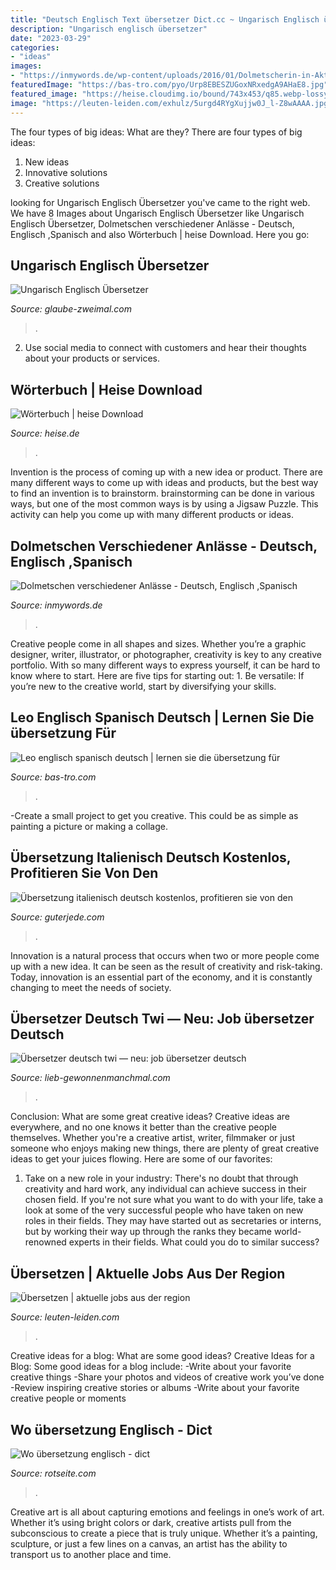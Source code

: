 ```yaml
---
title: "Deutsch Englisch Text übersetzer Dict.cc ~ Ungarisch Englisch übersetzer"
description: "Ungarisch englisch übersetzer"
date: "2023-03-29"
categories:
- "ideas"
images:
- "https://inmywords.de/wp-content/uploads/2016/01/Dolmetscherin-in-Aktion.jpg"
featuredImage: "https://bas-tro.com/pyo/Urp8EBESZUGoxNRxedgA9AHaE8.jpg"
featured_image: "https://heise.cloudimg.io/bound/743x453/q85.webp-lossy-85.foil1/_www-heise-de_/download/media/dict.cc-55946/dict-cc-logo_1-1-30.png"
image: "https://leuten-leiden.com/exhulz/5urgd4RYgXujjw0J_l-Z8wAAAA.jpg"
---
```



The four types of big ideas: What are they?
There are four types of big ideas: 
1. New ideas 
2. Innovative solutions 
3. Creative solutions 

	

		
looking for Ungarisch Englisch Übersetzer you've came to the right web. We have 8 Images about Ungarisch Englisch Übersetzer like Ungarisch Englisch Übersetzer, Dolmetschen verschiedener Anlässe - Deutsch, Englisch ,Spanisch and also Wörterbuch | heise Download. Here you go:
		
    
## Ungarisch Englisch Übersetzer

<img loading=lazy src="https://glaube-zweimal.com/gxpre/1WAskNQNpwP4SQISguB_BQAAAA.jpg" onerror="this.onerror=null;this.src='https://tse1.mm.bing.net/th?id=OIP.yRBWmrbXxjhqUmlhwYaiOQAAAA&amp;pid=15.1';" alt="Ungarisch Englisch Übersetzer">

_Source: glaube-zweimal.com_

>. 

	

2. Use social media to connect with customers and hear their thoughts about your products or services.

    
## Wörterbuch | Heise Download

<img loading=lazy src="https://heise.cloudimg.io/bound/743x453/q85.webp-lossy-85.foil1/_www-heise-de_/download/media/dict.cc-55946/dict-cc-logo_1-1-30.png" onerror="this.onerror=null;this.src='https://tse1.mm.bing.net/th?id=OIP.hbbs8fFiV1K3iHtLTGiMhAAAAA&amp;pid=15.1';" alt="Wörterbuch | heise Download">

_Source: heise.de_

>. 

	

Invention is the process of coming up with a new idea or product. There are many different ways to come up with ideas and products, but the best way to find an invention is to brainstorm. brainstorming can be done in various ways, but one of the most common ways is by using a Jigsaw Puzzle. This activity can help you come up with many different products or ideas.

    
## Dolmetschen Verschiedener Anlässe - Deutsch, Englisch ,Spanisch

<img loading=lazy src="https://inmywords.de/wp-content/uploads/2016/01/Dolmetscherin-in-Aktion.jpg" onerror="this.onerror=null;this.src='https://tse1.mm.bing.net/th?id=OIP.4iIT8cr613GtL3LrNchuVQHaLI&amp;pid=15.1';" alt="Dolmetschen verschiedener Anlässe - Deutsch, Englisch ,Spanisch">

_Source: inmywords.de_

>. 

	

Creative people come in all shapes and sizes. Whether you’re a graphic designer, writer, illustrator, or photographer, creativity is key to any creative portfolio. With so many different ways to express yourself, it can be hard to know where to start. Here are five tips for starting out: 1. Be versatile: If you’re new to the creative world, start by diversifying your skills.

    
## Leo Englisch Spanisch Deutsch | Lernen Sie Die übersetzung Für

<img loading=lazy src="https://bas-tro.com/pyo/Urp8EBESZUGoxNRxedgA9AHaE8.jpg" onerror="this.onerror=null;this.src='https://tse1.mm.bing.net/th?id=OIP.cfpda1tYY-sLZvwklKo7ygAAAA&amp;pid=15.1';" alt="Leo englisch spanisch deutsch | lernen sie die übersetzung für">

_Source: bas-tro.com_

>. 

	

-Create a small project to get you creative. This could be as simple as painting a picture or making a collage. 

    
## Übersetzung Italienisch Deutsch Kostenlos, Profitieren Sie Von Den

<img loading=lazy src="https://guterjede.com/lky/6dhmQRec2s1XxKLq9IpRtwHaDw.jpg" onerror="this.onerror=null;this.src='https://tse3.mm.bing.net/th?id=OIP.zr1EZuAkuSwmO7W5CqBQZQAAAA&amp;pid=15.1';" alt="Übersetzung italienisch deutsch kostenlos, profitieren sie von den">

_Source: guterjede.com_

>. 

	

Innovation is a natural process that occurs when two or more people come up with a new idea. It can be seen as the result of creativity and risk-taking. Today, innovation is an essential part of the economy, and it is constantly changing to meet the needs of society.

    
## Übersetzer Deutsch Twi — Neu: Job übersetzer Deutsch

<img loading=lazy src="https://lieb-gewonnenmanchmal.com/xikng/OaC67qXO3g4.jpeg" onerror="this.onerror=null;this.src='https://tse1.mm.bing.net/th?id=OIP.YTdCHMyH3YYCuMtT3kycwgHaFj&amp;pid=15.1';" alt="Übersetzer deutsch twi — neu: job übersetzer deutsch">

_Source: lieb-gewonnenmanchmal.com_

>. 

	

Conclusion: What are some great creative ideas?
Creative ideas are everywhere, and no one knows it better than the creative people themselves. Whether you're a creative artist, writer, filmmaker or just someone who enjoys making new things, there are plenty of great creative ideas to get your juices flowing. Here are some of our favorites: 
1. Take on a new role in your industry: There's no doubt that through creativity and hard work, any individual can achieve success in their chosen field. If you're not sure what you want to do with your life, take a look at some of the very successful people who have taken on new roles in their fields. They may have started out as secretaries or interns, but by working their way up through the ranks they became world-renowned experts in their fields. What could you do to similar success? 


    
## Übersetzen | Aktuelle Jobs Aus Der Region

<img loading=lazy src="https://leuten-leiden.com/exhulz/5urgd4RYgXujjw0J_l-Z8wAAAA.jpg" onerror="this.onerror=null;this.src='https://tse2.mm.bing.net/th?id=OIP.HbeNsntU4h874M-_f3UE2QAAAA&amp;pid=15.1';" alt="Übersetzen | aktuelle jobs aus der region">

_Source: leuten-leiden.com_

>. 

	

Creative ideas for a blog: What are some good ideas?
Creative Ideas for a Blog:
Some good ideas for a blog include: 
-Write about your favorite creative things 
-Share your photos and videos of creative work you’ve done 
-Review inspiring creative stories or albums 
-Write about your favorite creative people or moments

    
## Wo übersetzung Englisch - Dict

<img loading=lazy src="https://rotseite.com/nlp/ppj5ECDDpP4EybBxuObf9wHaDL.jpg" onerror="this.onerror=null;this.src='https://tse3.mm.bing.net/th?id=OIP.1zTxKnHywM1UAMOgKCGz1gAAAA&amp;pid=15.1';" alt="Wo übersetzung englisch - dict">

_Source: rotseite.com_

>. 

	

Creative art is all about capturing emotions and feelings in one’s work of art. Whether it’s using bright colors or dark, creative artists pull from the subconscious to create a piece that is truly unique. Whether it’s a painting, sculpture, or just a few lines on a canvas, an artist has the ability to transport us to another place and time.

